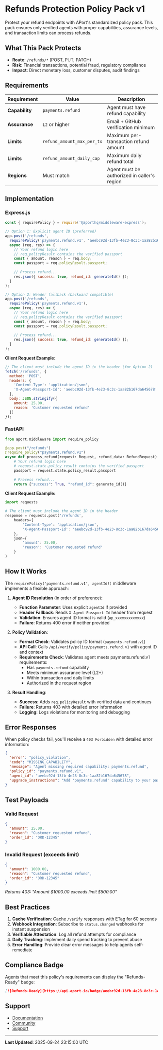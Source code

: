 # Refunds Protection Policy Pack v1

Protect your refund endpoints with APort's standardized policy pack. This pack ensures only verified agents with proper capabilities, assurance levels, and transaction limits can process refunds.

## What This Pack Protects

- **Route**: `/refunds/*` (POST, PUT, PATCH)
- **Risk**: Financial transactions, potential fraud, regulatory compliance
- **Impact**: Direct monetary loss, customer disputes, audit findings

## Requirements

| Requirement | Value | Description |
|-------------|-------|-------------|
| **Capability** | `payments.refund` | Agent must have refund capability |
| **Assurance** | `L2` or higher | Email + GitHub verification minimum |
| **Limits** | `refund_amount_max_per_tx` | Maximum per-transaction refund amount |
| **Limits** | `refund_amount_daily_cap` | Maximum daily refund total |
| **Regions** | Must match | Agent must be authorized in caller's region |

## Implementation

### Express.js

```javascript
const { requirePolicy } = require('@aporthq/middleware-express');

// Option 1: Explicit agent ID (preferred)
app.post('/refunds', 
  requirePolicy('payments.refund.v1', 'aeebc92d-13fb-4e23-8c3c-1aa82b167da645678'), 
  async (req, res) => {
    // Your refund logic here
    // req.policyResult contains the verified passport
    const { amount, reason } = req.body;
    const passport = req.policyResult.passport;
    
    // Process refund...
    res.json({ success: true, refund_id: generateId() });
  }
);

// Option 2: Header fallback (backward compatible)
app.post('/refunds', 
  requirePolicy('payments.refund.v1'), 
  async (req, res) => {
    // Your refund logic here
    // req.policyResult contains the verified passport
    const { amount, reason } = req.body;
    const passport = req.policyResult.passport;
    
    // Process refund...
    res.json({ success: true, refund_id: generateId() });
  }
);
```

**Client Request Example:**
```javascript
// The client must include the agent ID in the header (for Option 2)
fetch('/refunds', {
  method: 'POST',
  headers: {
    'Content-Type': 'application/json',
    'X-Agent-Passport-Id': 'aeebc92d-13fb-4e23-8c3c-1aa82b167da645678'  // ← Agent ID passed here
  },
  body: JSON.stringify({
    amount: 25.00,
    reason: 'Customer requested refund'
  })
});
```

### FastAPI

```python
from aport.middleware import require_policy

@app.post("/refunds")
@require_policy("payments.refund.v1")
async def process_refund(request: Request, refund_data: RefundRequest):
    # Your refund logic here
    # request.state.policy_result contains the verified passport
    passport = request.state.policy_result.passport
    
    # Process refund...
    return {"success": True, "refund_id": generate_id()}
```

**Client Request Example:**
```python
import requests

# The client must include the agent ID in the header
response = requests.post('/refunds', 
    headers={
        'Content-Type': 'application/json',
        'X-Agent-Passport-Id': 'aeebc92d-13fb-4e23-8c3c-1aa82b167da645678'  # ← Agent ID passed here
    },
    json={
        'amount': 25.00,
        'reason': 'Customer requested refund'
    }
)
```

## How It Works

The `requirePolicy('payments.refund.v1', agentId?)` middleware implements a flexible approach:

1. **Agent ID Resolution** (in order of preference):
   - **Function Parameter**: Uses explicit `agentId` if provided
   - **Header Fallback**: Reads `X-Agent-Passport-Id` header from request
   - **Validation**: Ensures agent ID format is valid (`ap_xxxxxxxxxxxxx`)
   - **Failure**: Returns 400 error if neither provided

2. **Policy Validation**:
   - **Format Check**: Validates policy ID format (`payments.refund.v1`)
   - **API Call**: Calls `/api/verify/policy/payments.refund.v1` with agent ID and context
   - **Requirements Check**: Validates agent meets payments.refund.v1 requirements:
     - Has `payments.refund` capability
     - Meets minimum assurance level (L2+)
     - Within transaction and daily limits
     - Authorized in the request region

3. **Result Handling**:
   - **Success**: Adds `req.policyResult` with verified data and continues
   - **Failure**: Returns 403 with detailed error information
   - **Logging**: Logs violations for monitoring and debugging

## Error Responses

When policy checks fail, you'll receive a `403 Forbidden` with detailed error information:

```json
{
  "error": "policy_violation",
  "code": "MISSING_CAPABILITY",
  "message": "Agent missing required capability: payments.refund",
  "policy_id": "payments.refund.v1",
  "agent_id": "aeebc92d-13fb-4e23-8c3c-1aa82b167da645678",
  "upgrade_instructions": "Add 'payments.refund' capability to your passport"
}
```

## Test Payloads

### Valid Request
```json
{
  "amount": 25.00,
  "reason": "Customer requested refund",
  "order_id": "ORD-12345"
}
```

### Invalid Request (exceeds limit)
```json
{
  "amount": 1000.00,
  "reason": "Customer requested refund",
  "order_id": "ORD-12345"
}
```
*Returns 403: "Amount $1000.00 exceeds limit $500.00"*

## Best Practices

1. **Cache Verification**: Cache `/verify` responses with ETag for 60 seconds
2. **Webhook Integration**: Subscribe to `status.changed` webhooks for instant suspension
3. **Verifiable Attestation**: Log all refund attempts for compliance
4. **Daily Tracking**: Implement daily spend tracking to prevent abuse
5. **Error Handling**: Provide clear error messages to help agents self-remediate

## Compliance Badge

Agents that meet this policy's requirements can display the "Refunds-Ready" badge:

```markdown
[![Refunds-Ready](https://api.aport.io/badge/aeebc92d-13fb-4e23-8c3c-1aa82b167da645678.svg)](https://aport.io/agents/aeebc92d-13fb-4e23-8c3c-1aa82b167da645678)
```

## Support

- [Documentation](https://aport.io/docs/policies/payments.refund.v1)
- [Community](https://github.com/aporthq/community)
- [Support](https://aport.io/support)

---
**Last Updated**: 2025-09-24 23:15:00 UTC
